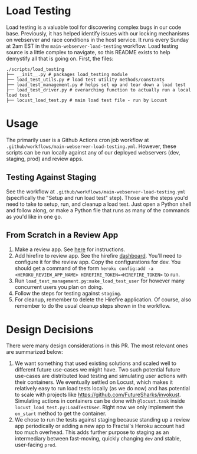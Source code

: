 # Load Testing

Load testing is a valuable tool for discovering complex bugs in our code base. Previously, it has helped identify issues with our locking mechanisms on webserver and race conditions in the host service. It runs every Sunday at 2am EST in the `main-webserver-load-testing` workflow. Load testing source is a little complex to navigate, so this README exists to help demystify all that is going on. First, the files:

```
./scripts/load_testing
├── __init__.py # packages load_testing module
├── load_test_utils.py # load test utility methods/constants
├── load_test_management.py # helps set up and tear down a load test
├── load_test_driver.py # overarching function to actually run a local load test
├── locust_load_test.py # main load test file - run by Locust
```

# Usage

The primarily user is a Github Actions cron job workflow at `.github/workflows/main-webserver-load-testing.yml`. However, these scripts can be run locally against any of our deployed webservers (dev, staging, prod) and review apps.

## Testing Against Staging

See the workflow at `.github/workflows/main-webserver-load-testing.yml` (specifically the "Setup and run load test" step).
Those are the steps you'd need to take to setup, run, and cleanup a load test. Just open a Python shell and follow along, or make a Python file that runs as many of the commands as you'd like in one go.

## From Scratch in a Review App

1. Make a review app. See [here](https://www.notion.so/tryfractal/Steps-for-Doing-a-Webserver-Review-App-823cadbb422e401087625c69172cf4fb) for instructions.
2. Add hirefire to review app. See the hirefire [dashboard](https://manager.hirefire.io/). You'll need to configure it for the review app. Copy the configurations for dev. You should get a command of the form `heroku config:add -a <HEROKU_REVIEW_APP_NAME> HIREFIRE_TOKEN=<HIREFIRE_TOKEN>` to run.
3. Run `load_test_management.py:make_load_test_user` for however many concurrent users you plan on doing.
4. Follow the steps for testing against `staging`.
5. For cleanup, remember to delete the Hirefire application. Of course, also remember to do the usual cleanup steps shown in the workflow.

# Design Decisions

There were many design considerations in this PR. The most relevant ones are summarized below:

1. We want something that used existing solutions and scaled well to different future use-cases we might have. Two such potential future use-cases are distributed load testing and simulating user actions with their containers. We eventually settled on Locust, which makes it relatively easy to run load tests locally (as we do now) and has potential to scale with projects like https://github.com/FutureSharks/invokust. Simulating actions in containers can be done with `@locust.task` inside `locust_load_test.py:LoadTestUser`. Right now we only implement the `on_start` method to get the container.
2. We chose to run the tests against staging because standing up a review app periodically or adding a new app to Fractal's Heroku account had too much overhead. This adds further purpose to staging as an intermediary between fast-moving, quickly changing `dev` and stable, user-facing `prod`.
